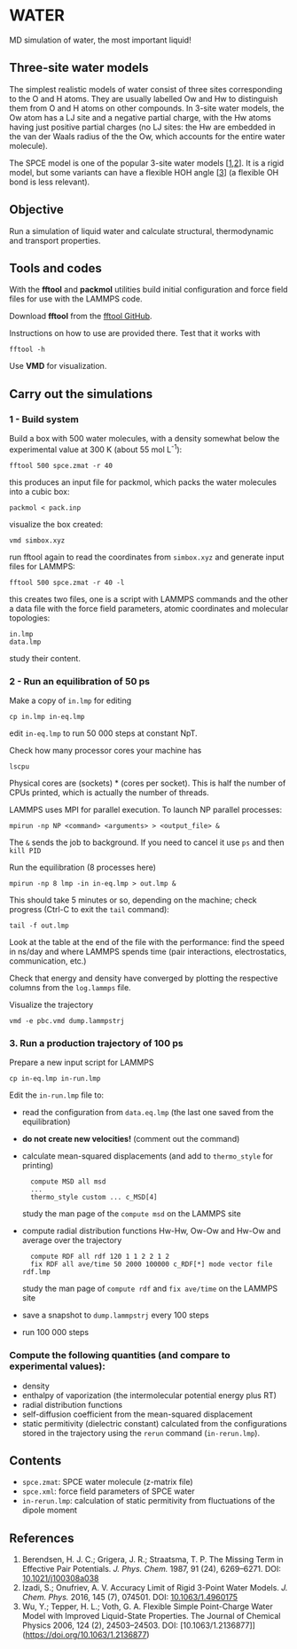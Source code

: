 # WATER

MD simulation of water, the most important liquid!

## Three-site water models

The simplest realistic models of water consist of three sites corresponding to the O and H atoms. They are usually labelled Ow and Hw to distinguish them from O and H atoms on other compounds. In 3-site water models, the Ow atom has a LJ site and a negative partial charge, with the Hw atoms having just positive partial charges (no LJ sites: the Hw are embedded in the van der Waals radius of the the Ow, which accounts for the entire water molecule).

The SPCE model is one of the popular 3-site water models [[1](#spce),[2](#opc3)]. It is a rigid model, but some variants can have a flexible HOH angle [[3](#flex)] (a flexible OH bond is less relevant).

## Objective

Run a simulation of liquid water and calculate structural, thermodynamic and transport properties.

## Tools and codes

With the **fftool** and **packmol** utilities build initial configuration and force field files for use with the LAMMPS code.

Download **fftool** from the [fftool GitHub](https://github.com/paduagroup/fftool).

Instructions on how to use are provided there. Test that it works with

    fftool -h

Use **VMD** for visualization.


## Carry out the simulations

### 1 - Build system 

Build a box with 500 water molecules, with a density somewhat below the experimental value at 300 K (about 55 mol L<sup>-1</sup>):

    fftool 500 spce.zmat -r 40

this produces an input file for packmol, which packs the water molecules into a cubic box:

    packmol < pack.inp

visualize the box created:

    vmd simbox.xyz

run fftool again to read the coordinates from `simbox.xyz` and generate input files for LAMMPS:

    fftool 500 spce.zmat -r 40 -l

this creates two files, one is a script with LAMMPS commands and the other a data file with the force field parameters, atomic coordinates and molecular topologies:

    in.lmp
    data.lmp

study their content.

### 2 - Run an equilibration of 50 ps

Make a copy of `in.lmp` for editing

    cp in.lmp in-eq.lmp

edit `in-eq.lmp` to run 50 000 steps at constant NpT.

Check how many processor cores your machine has

    lscpu

 Physical cores are (sockets) * (cores per socket). This is half the number of CPUs printed, which is actually the number of threads.

LAMMPS uses MPI for parallel execution. To launch NP parallel processes:

    mpirun -np NP <command> <arguments> > <output_file> &

The `&` sends the job to background. If you need to cancel it use `ps` and then `kill PID`

Run the equilibration (8 processes here)

    mpirun -np 8 lmp -in in-eq.lmp > out.lmp &

This should take 5 minutes or so, depending on the machine; check progress (Ctrl-C to exit the `tail` command):

    tail -f out.lmp

Look at the table at the end of the file with the performance: find the speed in ns/day and where LAMMPS spends time (pair interactions, electrostatics, communication, etc.)

Check that energy and density have converged by plotting the respective columns from the `log.lammps` file.

Visualize the trajectory

    vmd -e pbc.vmd dump.lammpstrj


### 3. Run a production trajectory of 100 ps

Prepare a new input script for LAMMPS

    cp in-eq.lmp in-run.lmp

Edit the `in-run.lmp` file to:
* read the configuration from `data.eq.lmp` (the last one saved from the equilibration)
* **do not create new velocities!** (comment out the command)
* calculate mean-squared displacements (and add to `thermo_style` for printing)

        compute MSD all msd
        ...
        thermo_style custom ... c_MSD[4]

    study the man page of the `compute msd` on the LAMMPS site

* compute radial distribution functions Hw-Hw, Ow-Ow and Hw-Ow and average over the trajectory

        compute RDF all rdf 120 1 1 2 2 1 2
        fix RDF all ave/time 50 2000 100000 c_RDF[*] mode vector file rdf.lmp

    study the man page of `compute rdf` and `fix ave/time` on the LAMMPS site

* save a snapshot to `dump.lammpstrj` every 100 steps

* run 100 000 steps


### Compute the following quantities (and compare to experimental values):
- density
- enthalpy of vaporization (the intermolecular potential energy plus RT)
- radial distribution functions 
- self-diffusion coefficient from the mean-squared displacement
- static permitivity (dielectric constant) calculated from the configurations stored in the trajectory using the `rerun` command (`in-rerun.lmp`).


## Contents

- `spce.zmat`: SPCE water molecule (z-matrix file)
- `spce.xml`: force field parameters of SPCE water
- `in-rerun.lmp`: calculation of static permitivity from fluctuations of the dipole moment


## References

1. <a id="spce" /> Berendsen, H. J. C.; Grigera, J. R.; Straatsma, T. P. The Missing Term in Effective Pair Potentials. *J. Phys. Chem.* 1987, 91 (24), 6269–6271. DOI: [10.1021/j100308a038](https://doi.org/10.1021/j100308a038)
2. <a id="opc3" /> Izadi, S.; Onufriev, A. V. Accuracy Limit of Rigid 3-Point Water Models. *J. Chem. Phys.* 2016, 145 (7), 074501. DOI: [10.1063/1.4960175](https://doi.org/10.1063/1.4960175)
3. <a id="flex" /> Wu, Y.; Tepper, H. L.; Voth, G. A. Flexible Simple Point-Charge Water Model with Improved Liquid-State Properties. The Journal of Chemical Physics 2006, 124 (2), 24503–24503. DOI: [10.1063/1.2136877]](https://doi.org/10.1063/1.2136877)

